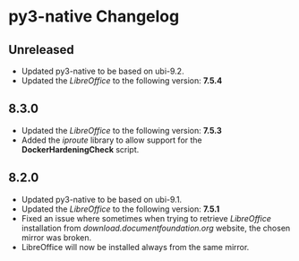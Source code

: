 # py3-native Changelog

## Unreleased
* Updated py3-native to be based on ubi-9.2.
* Updated the *LibreOffice* to the following version: **7.5.4**

## 8.3.0
* Updated the *LibreOffice* to the following version: **7.5.3**
* Added the *iproute* library to allow support for the **DockerHardeningCheck** script.

## 8.2.0
* Updated py3-native to be based on ubi-9.1.
* Updated the *LibreOffice* to the following version: **7.5.1**
* Fixed an issue where sometimes when trying to retrieve *LibreOffice* installation from *download.documentfoundation.org* website, the chosen mirror was broken.
* LibreOffice will now be installed always from the same mirror. 